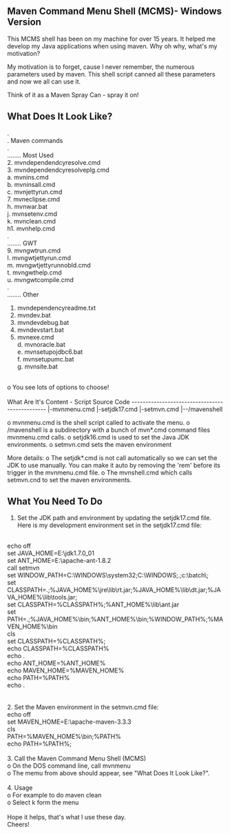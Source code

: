 Maven Command Menu Shell (MCMS)- Windows Version
---------------------------------------------------------------------
This MCMS shell has been on my machine for over 15 years. It helped me 
develop my Java applications when using maven. Why oh why, what's my 
motivation? 

My motivation is to forget, cause I never remember, the numerous parameters 
used by maven. This shell script canned all these parameters and now we 
all can use it.

Think of it as a Maven Spray Can - spray it on!


What Does It Look Like?
-----------------------------------------------
.<br>
. Maven commands<br>
.<br>
........ Most Used<br>
2. mvndependendcyresolve.cmd<br>
3. mvndependendcyresolveplg.cmd<br>
a. mvnins.cmd<br>
b. mvninsall.cmd<br>
c. mvnjettyrun.cmd<br>
7. mvneclipse.cmd<br>
h. mvnwar.bat<br>
j. mvnsetenv.cmd<br>
k. mvnclean.cmd<br>
h1. mvnhelp.cmd<br>
.<br>
........ GWT<br>
9. mvngwtrun.cmd<br>
l. mvngwtjettyrun.cmd<br>
m. mvngwtjettyrunnobld.cmd<br>
t. mvngwthelp.cmd<br>
u. mvngwtcompile.cmd<br>
.<br>
........ Other<br>
1. mvndependencyreadme.txt<br>
4. mvndev.bat<br>
5. mvndevdebug.bat<br>
6. mvndevstart.bat<br>
8. mvnexe.cmd<br>
d. mvnoracle.bat<br>
e. mvnsetupojdbc6.bat<br>
f. mvnsetupumc.bat<br>
g. mvnsite.bat<br>
<br>
o You see lots of options to choose!<br>
<br>
What Are It's Content - Script Source Code
-----------------------------------------------
|-mvnmenu.cmd
|-setjdk17.cmd
|-setmvn.cmd
|--/mavenshell

o mvnmenu.cmd is the shell script called to activate the menu.
o /mavenshell is a subdirectory with a bunch of mvn*.cmd command files
  mvnmenu.cmd calls.
o setjdk16.cmd is used to set the Java JDK environments.
o setmvn.cmd sets the maven environment

More details:
o The setjdk*.cmd is not call automatically so we can set the JDK to use
  manually. You can make it auto by removing the 'rem' before its trigger
  in the mvnmenu.cmd file.
o The mvnshell.cmd which calls setmvn.cnd to set the maven environments. 
<br>
  
What You Need To Do
-----------------------------------------------
1. Set the JDK path and environment by updating the setjdk17.cmd file.<br>
Here is my development environment set in the setjdk17.cmd file:<br>
<br>
echo off<br>
set JAVA_HOME=E:\jdk1.7.0_01<br>
set ANT_HOME=E:\apache-ant-1.8.2<br>
call setmvn<br>
set WINDOW_PATH=C:\WINDOWS\system32;C:\WINDOWS;.;c:\batch\;<br>
set CLASSPATH=.;%JAVA_HOME%\jre\lib\rt.jar;%JAVA_HOME%\lib\dt.jar;%JAVA_HOME%\lib\tools.jar;<br>
set CLASSPATH=%CLASSPATH%;%ANT_HOME%\lib\ant.jar<br>
set PATH=.;%JAVA_HOME%\bin;%ANT_HOME%\bin;%WINDOW_PATH%;%MAVEN_HOME%\bin<br>
cls<br>
set CLASSPATH=%CLASSPATH%;<br>
echo CLASSPATH=%CLASSPATH%<br>
echo .<br>
echo ANT_HOME=%ANT_HOME%<br>
echo MAVEN_HOME=%MAVEN_HOME%<br>
echo PATH=%PATH%<br>
echo .<br>
<br>
<br>  
2. Set the Maven environment in the setmvn.cmd file:<br>  
echo off<br>
set MAVEN_HOME=E:\apache-maven-3.3.3<br>
cls<br>
PATH=%MAVEN_HOME%\bin;%PATH%<br>
echo PATH=%PATH%;<br>
<br>
3. Call the Maven Command Menu Shell (MCMS)<br>
o On the DOS command line, call mvnmenu<br>
o The memu from above should appear, see "What Does It Look Like?".
<br>
<br>  
4. Usage<br>
o For example to do maven clean<br>
o Select k form the menu<br>
<br>
Hope it helps, that's what I use these day.<br>
Cheers!

